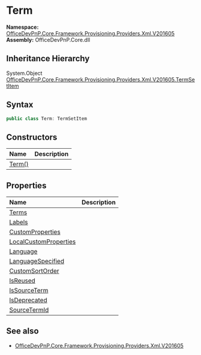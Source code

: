 # Term
  

**Namespace:** [OfficeDevPnP.Core.Framework.Provisioning.Providers.Xml.V201605](OfficeDevPnP.Core.Framework.Provisioning.Providers.Xml.V201605.md)  
**Assembly:** OfficeDevPnP.Core.dll  
## Inheritance Hierarchy
System.Object  
    [OfficeDevPnP.Core.Framework.Provisioning.Providers.Xml.V201605.TermSetItem](OfficeDevPnP.Core.Framework.Provisioning.Providers.Xml.V201605.TermSetItem.md)
## Syntax
```C#
public class Term: TermSetItem
```
## Constructors
|**Name**|**Description**|
|:-----|:-----|
| [Term()](OfficeDevPnP.Core.Framework.Provisioning.Providers.Xml.V201605.Term.ctor1.md) | 
## Properties
|**Name**|**Description**|
|:-----|:-----|
| [Terms](OfficeDevPnP.Core.Framework.Provisioning.Providers.Xml.V201605.Term.Terms.md) | 
| [Labels](OfficeDevPnP.Core.Framework.Provisioning.Providers.Xml.V201605.Term.Labels.md) | 
| [CustomProperties](OfficeDevPnP.Core.Framework.Provisioning.Providers.Xml.V201605.Term.CustomProperties.md) | 
| [LocalCustomProperties](OfficeDevPnP.Core.Framework.Provisioning.Providers.Xml.V201605.Term.LocalCustomProperties.md) | 
| [Language](OfficeDevPnP.Core.Framework.Provisioning.Providers.Xml.V201605.Term.Language.md) | 
| [LanguageSpecified](OfficeDevPnP.Core.Framework.Provisioning.Providers.Xml.V201605.Term.LanguageSpecified.md) | 
| [CustomSortOrder](OfficeDevPnP.Core.Framework.Provisioning.Providers.Xml.V201605.Term.CustomSortOrder.md) | 
| [IsReused](OfficeDevPnP.Core.Framework.Provisioning.Providers.Xml.V201605.Term.IsReused.md) | 
| [IsSourceTerm](OfficeDevPnP.Core.Framework.Provisioning.Providers.Xml.V201605.Term.IsSourceTerm.md) | 
| [IsDeprecated](OfficeDevPnP.Core.Framework.Provisioning.Providers.Xml.V201605.Term.IsDeprecated.md) | 
| [SourceTermId](OfficeDevPnP.Core.Framework.Provisioning.Providers.Xml.V201605.Term.SourceTermId.md) | 
## See also
- [OfficeDevPnP.Core.Framework.Provisioning.Providers.Xml.V201605](OfficeDevPnP.Core.Framework.Provisioning.Providers.Xml.V201605.md)
